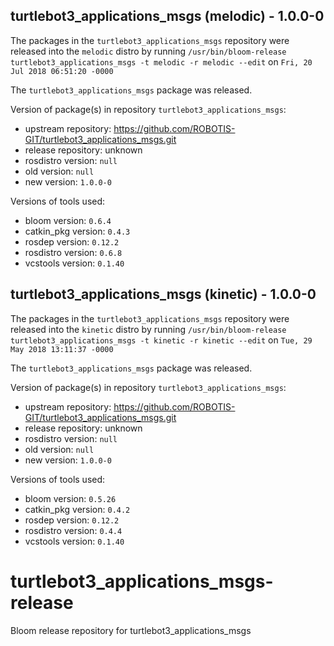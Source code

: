 ## turtlebot3_applications_msgs (melodic) - 1.0.0-0

The packages in the `turtlebot3_applications_msgs` repository were released into the `melodic` distro by running `/usr/bin/bloom-release turtlebot3_applications_msgs -t melodic -r melodic --edit` on `Fri, 20 Jul 2018 06:51:20 -0000`

The `turtlebot3_applications_msgs` package was released.

Version of package(s) in repository `turtlebot3_applications_msgs`:

- upstream repository: https://github.com/ROBOTIS-GIT/turtlebot3_applications_msgs.git
- release repository: unknown
- rosdistro version: `null`
- old version: `null`
- new version: `1.0.0-0`

Versions of tools used:

- bloom version: `0.6.4`
- catkin_pkg version: `0.4.3`
- rosdep version: `0.12.2`
- rosdistro version: `0.6.8`
- vcstools version: `0.1.40`


## turtlebot3_applications_msgs (kinetic) - 1.0.0-0

The packages in the `turtlebot3_applications_msgs` repository were released into the `kinetic` distro by running `/usr/bin/bloom-release turtlebot3_applications_msgs -t kinetic -r kinetic --edit` on `Tue, 29 May 2018 13:11:37 -0000`

The `turtlebot3_applications_msgs` package was released.

Version of package(s) in repository `turtlebot3_applications_msgs`:

- upstream repository: https://github.com/ROBOTIS-GIT/turtlebot3_applications_msgs.git
- release repository: unknown
- rosdistro version: `null`
- old version: `null`
- new version: `1.0.0-0`

Versions of tools used:

- bloom version: `0.5.26`
- catkin_pkg version: `0.4.2`
- rosdep version: `0.12.2`
- rosdistro version: `0.4.4`
- vcstools version: `0.1.40`


# turtlebot3_applications_msgs-release
Bloom release repository for turtlebot3_applications_msgs

